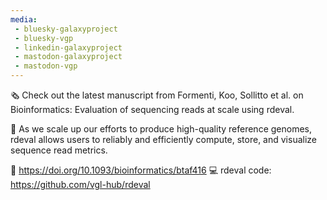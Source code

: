 ```yaml
---
media:
 - bluesky-galaxyproject
 - bluesky-vgp
 - linkedin-galaxyproject
 - mastodon-galaxyproject
 - mastodon-vgp
---
```

🗞️ Check out the latest manuscript from Formenti, Koo, Sollitto et al. on Bioinformatics: Evaluation of sequencing reads at scale using rdeval.


🧬 As we scale up our efforts to produce high-quality reference genomes, rdeval allows users to reliably and efficiently compute, store, and visualize sequence read metrics.


🔗 https://doi.org/10.1093/bioinformatics/btaf416
💻️ rdeval code: https://github.com/vgl-hub/rdeval
